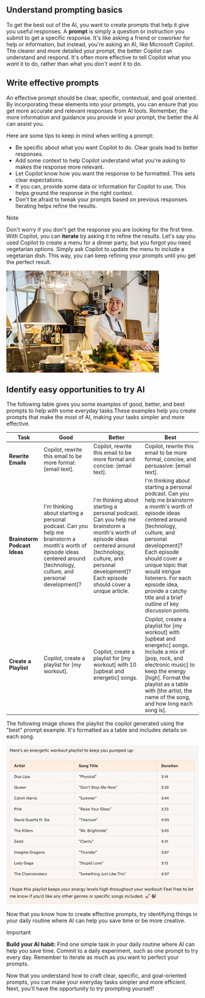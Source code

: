 ## Understand prompting basics

To get the best out of the AI, you want to create prompts that help it give you useful responses. A **prompt** is simply a question or instruction you submit to get a specific response. It's like asking a friend or coworker for help or information, but instead, you're asking an AI, like Microsoft Copilot. The clearer and more detailed your prompt, the better Copilot can understand and respond. It's often more effective to tell Copilot what you *want* it to do, rather than what you *don't want* it to do.

## Write effective prompts

An effective prompt should be clear, specific, contextual, and goal oriented. By incorporating these elements into your prompts, you can ensure that you get more accurate and relevant responses from AI tools. Remember, the more information and guidance you provide in your prompt, the better the AI can assist you.

Here are some tips to keep in mind when writing a prompt:

- Be specific about what you want Copilot to do. Clear goals lead to better responses.
- Add some context to help Copilot understand what you're asking to makes the response more relevant.
- Let Copilot know how you want the response to be formatted. This sets clear expectations.
- If you can, provide some data or information for Copilot to use. This helps ground the response in the right context.
- Don't be afraid to tweak your prompts based on previous responses. Iterating helps refine the results.

> [!NOTE]
> Don't worry if you don't get the response you are looking for the first time. With Copilot, you can **iterate** by asking it to refine the results. Let's say you used Copilot to create a menu for a dinner party, but you forgot you need vegetarian options. Simply ask Copilot to update the menu to include a vegetarian dish. This way, you can keep refining your prompts until you get the perfect result.
>
> ![Image of person cooking in a kitchen.](../media/03-food.jpg)

## Identify easy opportunities to try AI

The following table gives you some examples of good, better, and best prompts to help with some everyday tasks.These examples help you create prompts that make the most of AI, making your tasks simpler and more effective.

| Task | Good | Better | Best |
|----------------|------|--------|------|
| **Rewrite Emails** | Copilot, rewrite this email to be more formal: [email text]. | Copilot, rewrite this email to be more formal and concise: [email text]. | Copilot, rewrite this email to be more formal, concise, and persuasive: [email text]. |
| **Brainstorm Podcast Ideas** | I'm thinking about starting a personal podcast. Can you help me brainstorm a month's worth of episode ideas centered around [technology, culture, and personal development]? | I'm thinking about starting a personal podcast. Can you help me brainstorm a month's worth of episode ideas centered around [technology, culture, and personal development]? Each episode should cover a unique article. | I'm thinking about starting a personal podcast. Can you help me brainstorm a month's worth of episode ideas centered around [technology, culture, and personal development]? Each episode should cover a unique topic that would intrigue listeners. For each episode idea, provide a catchy title and a brief outline of key discussion points. |
| **Create a Playlist** | Copilot, create a playlist for [my workout]. | Copilot, create a playlist for [my workout] with 10 [upbeat and energetic] songs. | Copilot, create a playlist for [my workout] with [upbeat and energetic] songs. Include a mix of [pop, rock, and electronic music] to keep the energy [high]. Format the playlist as a table with [the artist, the name of the song, and how long each song is]. |

The following image shows the playlist the copilot generated using the "best" prompt example. It's formatted as a table and includes details on each song.  

![Copilot-generated playlist of 10 songs.](../media/03-playlist.jpg)

Now that you know how to create effective prompts, try identifying things in your daily routine where AI can help you save time or be more creative.

> [!IMPORTANT] 
> **Build your AI habit:**
> Find one simple task in your daily routine where AI can help you save time. Commit to a daily experiment, such as one prompt to try every day. Remember to iterate as much as you want to perfect your prompts.

Now that you understand how to craft clear, specific, and goal-oriented prompts, you can make your everyday tasks simpler and more efficient. Next, you'll have the opportunity to try prompting yourself!

